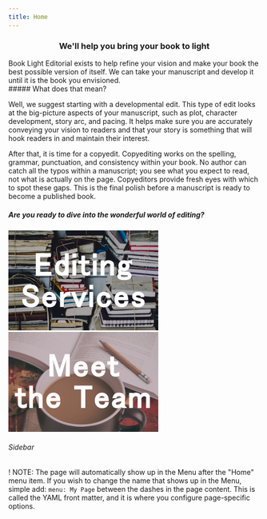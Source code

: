```yaml
---
title: Home
---
```


### <p style="text-align: center;">We'll help you bring your book to light</p>

<div class="drop-cap" markdown="1">
Book Light Editorial exists to help refine your vision and make your book the best possible version of itself. We can take your manuscript and develop it until it is the book you envisioned.
</div>
##### What does that mean?

Well, we suggest starting with a developmental edit. This type of edit looks at the big-picture aspects of your manuscript, such as plot, character development, story arc, and pacing. It helps make sure you are accurately conveying your vision to readers and that your story is something that will hook readers in and maintain their interest.

After that, it is time for a copyedit. Copyediting works on the spelling, grammar, punctuation, and consistency within your book. No author can catch all the typos within a manuscript; you see what you expect to read, not what is actually on the page. Copyeditors provide fresh eyes with which to spot these gaps. This is the final polish before a manuscript is ready to become a published book.

##### Are you ready to dive into the wonderful world of editing?

[![Editing Services](Book_Light_Editorial_services.png)](http://www.carlybornstein.com/ble/services) [![The Team](book_light_editorial_team.png)](http://www.carlybornstein.com/ble/about)

###### Sidebar

! NOTE: The page will automatically show up in the Menu after the "Home" menu item. If you wish to change the name that shows up in the Menu, simple add: `menu: My Page` between the dashes in the page content. This is called the YAML front matter, and it is where you configure page-specific options.
